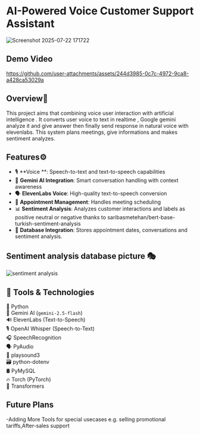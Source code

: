 # AI-Powered Voice Customer Support Assistant
![Screenshot 2025-07-22 171722](https://github.com/user-attachments/assets/09a3b982-9d05-4ab9-8d27-e10092ee6eb3)

## Demo Video



https://github.com/user-attachments/assets/244d3985-0c7c-4972-9ca8-a428ca53029a

## Overview🔎

This project aims that combining voice user interaction with artificial intelligence . It converts user voice to text in realtime , Google gemini analyze it and give answer then finally send response in natural voice with elevenlabs.
This system plans meetings, give informations and makes sentiment analyzes.

## Features⚙️

- 🎙️ **Voice **: Speech-to-text and text-to-speech capabilities
- 🤖 **Gemini AI Integration**: Smart conversation handling with context awareness
- 🗣️ **ElevenLabs Voice**: High-quality text-to-speech conversion
- 📅 **Appointment Management**: Handles meeting scheduling
- 📊 **Sentiment Analysis**: Analyzes customer interactions and labels as positive neutral or negative thanks to saribasmetehan/bert-base-turkish-sentiment-analysis
- 💾 **Database Integration**: Stores appointment dates, conversations and  sentiment analysis.

## Sentiment analysis database picture 🎭
![sentiment analysis](https://github.com/user-attachments/assets/fc06e833-5590-4fb4-b64c-db208d983505)


## 🧰 Tools & Technologies

🐍 Python  
🤖 Gemini AI (`gemini-2.5-flash`)  
🔊 ElevenLabs (Text-to-Speech)  
🎙️ OpenAI Whisper (Speech-to-Text)  
🎧 SpeechRecognition  
🗣️ PyAudio  
📢 playsound3   
🗃️ python-dotenv  
🛢️ PyMySQL  
🔥 Torch (PyTorch)  
🧠 Transformers

## Future Plans

-Adding More Tools for special usecases e.g. 
selling promotional tariffs,After-sales support

